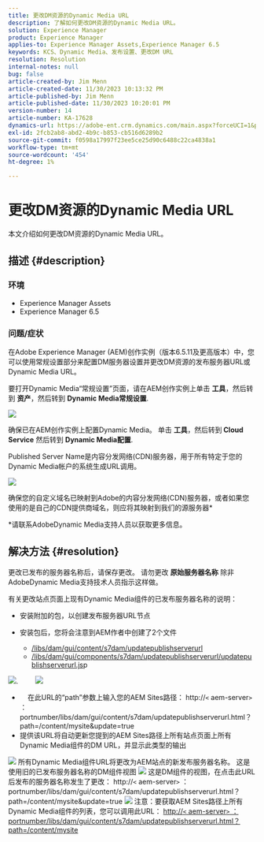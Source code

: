 ```yaml
---
title: 更改DM资源的Dynamic Media URL
description: 了解如何更改DM资源的Dynamic Media URL。
solution: Experience Manager
product: Experience Manager
applies-to: Experience Manager Assets,Experience Manager 6.5
keywords: KCS、Dynamic Media、发布设置、更改DM URL
resolution: Resolution
internal-notes: null
bug: false
article-created-by: Jim Menn
article-created-date: 11/30/2023 10:13:32 PM
article-published-by: Jim Menn
article-published-date: 11/30/2023 10:20:01 PM
version-number: 14
article-number: KA-17628
dynamics-url: https://adobe-ent.crm.dynamics.com/main.aspx?forceUCI=1&pagetype=entityrecord&etn=knowledgearticle&id=0ec551ae-cd8f-ee11-8179-6045bd006268
exl-id: 2fcb2ab8-abd2-4b9c-b853-cb516d6289b2
source-git-commit: f0598a17997f23ee5ce25d90c6488c22ca4838a1
workflow-type: tm+mt
source-wordcount: '454'
ht-degree: 1%

---
```


# 更改DM资源的Dynamic Media URL


本文介绍如何更改DM资源的Dynamic Media URL。

## 描述 {#description}


### 环境

- Experience Manager Assets
- Experience Manager 6.5



### 问题/症状


在Adobe Experience Manager (AEM)创作实例（版本6.5.11及更高版本）中，您可以使用常规设置部分来配置DM服务器设置并更改DM资源的发布服务器URL或Dynamic Media URL。

要打开Dynamic Media“常规设置”页面，请在AEM创作实例上单击 <b>工具</b>，然后转到 <b>资产</b>，然后转到 <b>Dynamic Media常规设置</b>.

![](assets/___12c551ae-cd8f-ee11-8179-6045bd006268___.png)

确保已在AEM创作实例上配置Dynamic Media。 单击 <b>工具</b>，然后转到<b> Cloud Service</b> 然后转到 <b>Dynamic Media配置</b>.

Published Server Name是内容分发网络(CDN)服务器，用于所有特定于您的Dynamic Media帐户的系统生成URL调用。

![](assets/___16c551ae-cd8f-ee11-8179-6045bd006268___.png)

确保您的自定义域名已映射到Adobe的内容分发网络(CDN)服务器，或者如果您使用的是自己的CDN提供商域名，则应将其映射到我们的源服务器\*

\*请联系AdobeDynamic Media支持人员以获取更多信息。


## 解决方法 {#resolution}


更改已发布的服务器名称后，请保存更改。 请勿更改 <b>原始服务器名称</b> 除非AdobeDynamic Media支持技术人员指示这样做。

有关更改站点页面上现有Dynamic Media组件的已发布服务器名称的说明：

- 安装附加的包，以创建发布服务器URL节点
- 安装包后，您将会注意到AEM作者中创建了2个文件

   - [/libs/dam/gui/content/s7dam/updatepublishserverurl](http://vgaur-wx-1:4502/crx/de/index.jsp#/crx.default/jcr%3aroot/libs/dam/gui/content/s7dam/updatepublishserverurl "在CRXDE Lite中查看路径")
   - [/libs/dam/gui/components/s7dam/updatepublishserverurl/updatepublishserverurl.js](http://vgaur-wx-1:4502/crx/de/index.jsp#/crx.default/jcr%3aroot/libs/dam/gui/components/s7dam/updatepublishserverurl/updatepublishserverurl.jsp "在CRXDE Lite中查看路径")p


![](assets/d326656d-3f49-ec11-8c62-000d3a5cbc3f.png).         ![](assets/20fc6673-3f49-ec11-8c62-000d3a5cbc3f.png)

- &#x200B; &#x200B; &#x200B;&#x200B;&#x200B; &#x200B; &#x200B;在此URL的“path”参数上输入您的AEM Sites路径： http://`<` aem-server`>` ：portnumber/libs/dam/gui/content/s7dam/updatepublishserverurl.html？path=/content/mysite&amp;update=&#x200B;true&#x200B; &#x200B; &#x200B;&#x200B; &#x200B; &#x200B;
- 提供该URL将自动更新您提到的AEM Sites路径上所有站点页面上所有Dynamic Media组件的DM URL，并显示此类型的输出


![](assets/12ef597f-3f49-ec11-8c62-000d3a5cbc3f.png)
所有Dynamic Media组件URL将更改为AEM站点的新发布服务器名称。
这是使用旧的已发布服务器名称的DM组件视图
![](assets/59f64ca5-4049-ec11-8c62-000d3a5cbc3f.png)
这是DM组件的视图，在点击此URL后发布的服务器名称发生了更改： http://`<` aem-server`>` ：portnumber/libs/dam/gui/content/s7dam/updatepublishserverurl.html？path=/content/mysite&amp;update=true
![](assets/7a7449b1-4049-ec11-8c62-000d3a5cbc3f.png)
注意：要获取AEM Sites路径上所有Dynamic Media组件的列表，您可以调用此URL： <u style="text-decoration:underline">http://`<` aem-server`>` ：portnumber/libs/dam/gui/content/s7dam/updatepublishserverurl.html？path=/content/mysite</u>

&#x200B; &#x200B; &#x200B;&#x200B;&#x200B; &#x200B; &#x200B;
